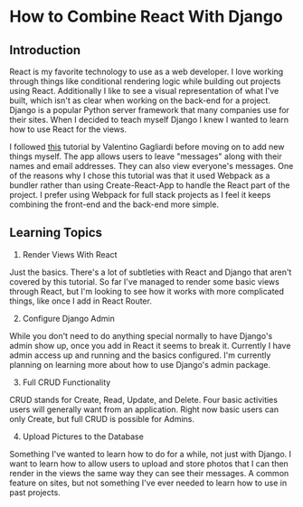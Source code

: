 # How to Combine React With Django

## Introduction
React is my favorite technology to use as a web developer. I love working through things like conditional rendering logic while building out projects using React. Additionally I like to see a visual representation of what I've built, which isn't as clear when working on the back-end for a project. Django is a popular Python server framework that many companies use for their sites. When I decided to teach myself Django I knew I wanted to learn how to use React for the views.

I followed [this](https://www.valentinog.com/blog/tutorial-api-django-rest-react/) tutorial by Valentino Gagliardi before moving on to add new things myself. The app allows users to leave "messages" along with their names and email addresses. They can also view everyone's messages. One of the reasons why I chose this tutorial was that it used Webpack as a bundler rather than using Create-React-App to handle the React part of the project. I prefer using Webpack for full stack projects as I feel it keeps combining the front-end and the back-end more simple.

## Learning Topics

1. Render Views With React

  Just the basics. There's a lot of subtleties with React and Django that aren't covered by this tutorial. So far I've managed to render some basic views through React, but I'm looking to see how it works with more complicated things, like once I add in React Router.

 2. Configure Django Admin

  While you don't need to do anything special normally to have Django's admin show up, once you add in React it seems to break it. Currently I have admin access up and running and the basics configured. I'm currently planning on learning more about how to use Django's admin package.

3. Full CRUD Functionality

  CRUD stands for Create, Read, Update, and Delete. Four basic activities users will generally want from an application. Right now basic users can only Create, but full CRUD is possible for Admins.

4. Upload Pictures to the Database

  Something I've wanted to learn how to do for a while, not just with Django. I want to learn how to allow users to upload and store photos that I can then render in the views the same way they can see their messages. A common feature on sites, but not something I've ever needed to learn how to use in past projects.

